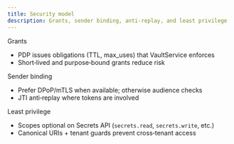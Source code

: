 ```yaml
---
title: Security model
description: Grants, sender binding, anti‑replay, and least privilege
---
```


Grants

- PDP issues obligations (TTL, max_uses) that VaultService enforces
- Short‑lived and purpose‑bound grants reduce risk

Sender binding

- Prefer DPoP/mTLS when available; otherwise audience checks
- JTI anti‑replay where tokens are involved

Least privilege

- Scopes optional on Secrets API (`secrets.read`, `secrets.write`, etc.)
- Canonical URIs + tenant guards prevent cross‑tenant access


